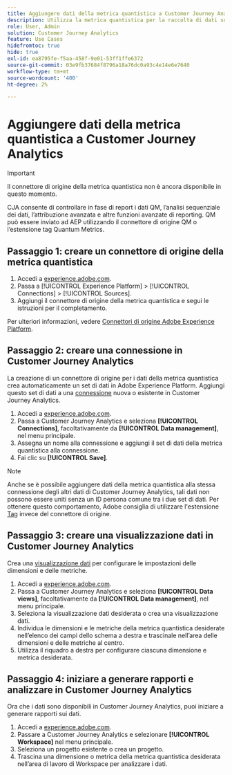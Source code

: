 ```yaml
---
title: Aggiungere dati della metrica quantistica a Customer Journey Analytics
description: Utilizza la metrica quantistica per la raccolta di dati su percorsi di utenti e comportamenti, quindi alimenta CJA da quei dati raccolti per ottenere informazioni più approfondite.
role: User, Admin
solution: Customer Journey Analytics
feature: Use Cases
hidefromtoc: true
hide: true
exl-id: ea8795fe-f5aa-458f-9e01-53ff1ffe6372
source-git-commit: 03e9fb37684f8796a18a76dc0a93c4e14e6e7640
workflow-type: tm+mt
source-wordcount: '400'
ht-degree: 2%

---
```


# Aggiungere dati della metrica quantistica a Customer Journey Analytics

>[!IMPORTANT]
>
>Il connettore di origine della metrica quantistica non è ancora disponibile in questo momento.

CJA consente di controllare in fase di report i dati QM, l’analisi sequenziale dei dati, l’attribuzione avanzata e altre funzioni avanzate di reporting.  QM può essere inviato ad AEP utilizzando il connettore di origine QM o l’estensione tag Quantum Metrics.

## Passaggio 1: creare un connettore di origine della metrica quantistica

1. Accedi a [experience.adobe.com](https://experience.adobe.com).
1. Passa a [!UICONTROL Experience Platform] > [!UICONTROL Connections] > [!UICONTROL Sources].
1. Aggiungi il connettore di origine della metrica quantistica e segui le istruzioni per il completamento.

Per ulteriori informazioni, vedere [Connettori di origine Adobe Experience Platform](https://experienceleague.adobe.com/it/docs/experience-platform/sources/home).

## Passaggio 2: creare una connessione in Customer Journey Analytics

La creazione di un connettore di origine per i dati della metrica quantistica crea automaticamente un set di dati in Adobe Experience Platform. Aggiungi questo set di dati a una [connessione](/help/connections/overview.md) nuova o esistente in Customer Journey Analytics.

1. Accedi a [experience.adobe.com](https://experience.adobe.com).
1. Passa a Customer Journey Analytics e seleziona **[!UICONTROL Connections]**, facoltativamente da **[!UICONTROL Data management]**, nel menu principale.
1. Assegna un nome alla connessione e aggiungi il set di dati della metrica quantistica alla connessione.
1. Fai clic su **[!UICONTROL Save]**.

>[!NOTE]
>Anche se è possibile aggiungere dati della metrica quantistica alla stessa connessione degli altri dati di Customer Journey Analytics, tali dati non possono essere uniti senza un ID persona comune tra i due set di dati. Per ottenere questo comportamento, Adobe consiglia di utilizzare l&#39;estensione [Tag](https://experienceleague.adobe.com/it/docs/experience-platform/destinations/catalog/analytics/quantum-metric) invece del connettore di origine.

## Passaggio 3: creare una visualizzazione dati in Customer Journey Analytics

Crea una [visualizzazione dati](/help/data-views/data-views.md) per configurare le impostazioni delle dimensioni e delle metriche.

1. Accedi a [experience.adobe.com](https://experience.adobe.com).
1. Passa a Customer Journey Analytics e seleziona **[!UICONTROL Data views]**, facoltativamente da **[!UICONTROL Data management]**, nel menu principale.
1. Seleziona la visualizzazione dati desiderata o crea una visualizzazione dati.
1. Individua le dimensioni e le metriche della metrica quantistica desiderate nell’elenco dei campi dello schema a destra e trascinale nell’area delle dimensioni e delle metriche al centro.
1. Utilizza il riquadro a destra per configurare ciascuna dimensione e metrica desiderata.

## Passaggio 4: iniziare a generare rapporti e analizzare in Customer Journey Analytics

Ora che i dati sono disponibili in Customer Journey Analytics, puoi iniziare a generare rapporti sui dati.

1. Accedi a [experience.adobe.com](https://experience.adobe.com).
1. Passare a Customer Journey Analytics e selezionare **[!UICONTROL Workspace]** nel menu principale.
1. Seleziona un progetto esistente o crea un progetto.
1. Trascina una dimensione o metrica della metrica quantistica desiderata nell’area di lavoro di Workspace per analizzare i dati.

